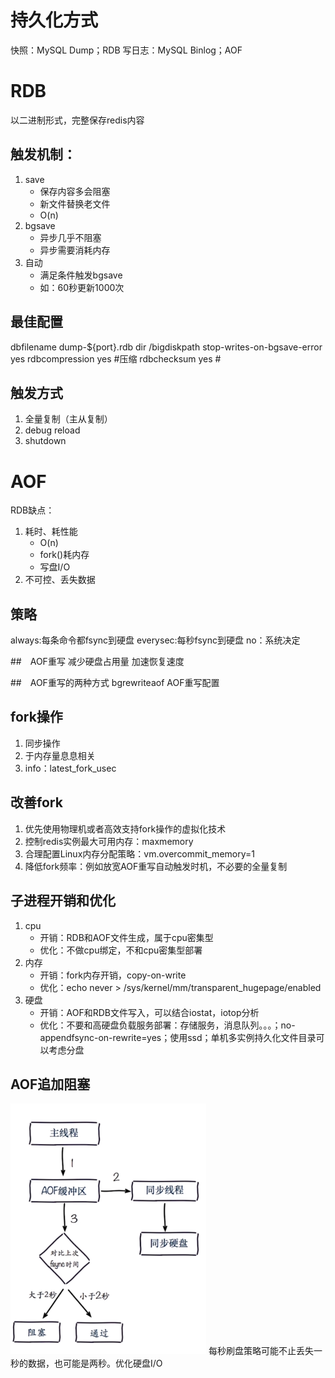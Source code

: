 # 持久化方式
快照：MySQL Dump；RDB
写日志：MySQL Binlog；AOF

# RDB
以二进制形式，完整保存redis内容

## 触发机制：
1. save
	- 保存内容多会阻塞
	- 新文件替换老文件
	- O(n)
2. bgsave
	- 异步几乎不阻塞
	- 异步需要消耗内存
3. 自动
	- 满足条件触发bgsave
	- 如：60秒更新1000次

## 最佳配置
dbfilename dump-${port}.rdb
dir /bigdiskpath
stop-writes-on-bgsave-error yes
rdbcompression yes #压缩
rdbchecksum yes #

## 触发方式
1. 全量复制（主从复制）
2. debug reload
3. shutdown

# AOF
RDB缺点：
1. 耗时、耗性能
	- O(n)
	- fork()耗内存
	- 写盘I/O
2. 不可控、丢失数据

## 策略
always:每条命令都fsync到硬盘
everysec:每秒fsync到硬盘
no：系统决定

##　AOF重写
减少硬盘占用量
加速恢复速度

##　AOF重写的两种方式
bgrewriteaof
AOF重写配置

## fork操作
1. 同步操作
2. 于内存量息息相关
3. info：latest_fork_usec

## 改善fork
1. 优先使用物理机或者高效支持fork操作的虚拟化技术
2. 控制redis实例最大可用内存：maxmemory
3. 合理配置Linux内存分配策略：vm.overcommit_memory=1
4. 降低fork频率：例如放宽AOF重写自动触发时机，不必要的全量复制

## 子进程开销和优化
1. cpu
	- 开销：RDB和AOF文件生成，属于cpu密集型
	- 优化：不做cpu绑定，不和cpu密集型部署
2. 内存
	- 开销：fork内存开销，copy-on-write
	- 优化：echo never > /sys/kernel/mm/transparent_hugepage/enabled
3. 硬盘
	- 开销：AOF和RDB文件写入，可以结合iostat，iotop分析
	- 优化：不要和高硬盘负载服务部署：存储服务，消息队列。。。；no-appendfsync-on-rewrite=yes；使用ssd；单机多实例持久化文件目录可以考虑分盘

## AOF追加阻塞
![title](https://raw.githubusercontent.com/Elingering/note-images/master/gitnote/2020/04/03/Snipaste_2020-04-03_16-52-27-1585905260332.png)
每秒刷盘策略可能不止丢失一秒的数据，也可能是两秒。优化硬盘I/O


